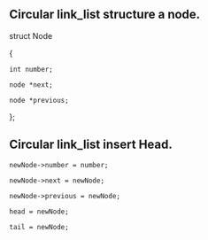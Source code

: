## Circular link_list structure a node.
struct Node

{

    int number;
    
    node *next;
    
    node *previous;
    
};

## Circular link_list insert Head.

    newNode->number = number;
    
    newNode->next = newNode;
    
    newNode->previous = newNode;
    
    head = newNode;
    
    tail = newNode;
    
